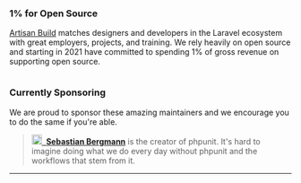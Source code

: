 ### 1% for Open Source

[Artisan Build](https://artisan.build) matches designers and developers in the Laravel ecosystem with great employers, projects, and training. We rely heavily on open source and starting in 2021 have committed to spending 1% of gross revenue on supporting open source.

<a href="https://artisan.build" style="margin-bottom: 12px;">
    <img src="https://user-images.githubusercontent.com/74565358/102629074-46eab080-4110-11eb-923d-49fc9d8211bc.png" alt="">
</a>

### Currently Sponsoring

We are proud to sponsor these amazing maintainers and we encourage you to do the same if you're able.


> <img src="https://avatars3.githubusercontent.com/u/25218?s=88&u=01bb70d9be43ded7572eb3862127ff281daa2725&v=4" height="18"><a href="https://github.com/sebastianbergmann">&nbsp;&nbsp;<b>Sebastian Bergmann</b></a> is the creator of phpunit. It's hard to imagine doing what we do every day without phpunit and the workflows that stem from it.
---